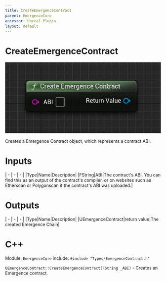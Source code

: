 ```yaml
---
title: CreateEmergenceContract
parent: EmergenceCore
ancestor: Unreal Plugin
layout: default
---
```


# CreateEmergenceContract

![](CreateEmergenceContract.PNG)

Creates a Emergence Contract object, which represents a contract ABI.

# Inputs

| - | - | - |
|Type|Name|Description|
|FString|ABI|The contract's ABI. You can find this as an output of the contract's compiler, or on websites such as Etherscan or Polygonscan if the contract's ABI was uploaded.|

# Outputs

| - | - | - |
|Type|Name|Description|
|UEmergenceContract|return value|The created Emergence Chain|

# C++
Module: `EmergenceCore`
include: `#include "Types/EmergenceContract.h"`

`UEmergenceContract::CreateEmergenceContract(FString _ABI)` - Creates an Emergence contract.
